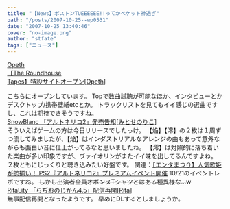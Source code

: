 ```yaml
---
title: "【News】ボストンTUEEEEEE!!ってかベケット神過ぎ"
path: "/posts/2007-10-25--wp0531"
date: "2007-10-25 13:40:46"
cover: "no-image.png"
author: "stfate"
tags: ["ニュース"]
---
```


<style type="text/css">
<!--
p {white-space: pre-wrap};
-->
</style>

<a class="topics" href="http://www.peaceville.com/opeth/" target="_blank">Opeth 【The Roundhouse Tapes】特設サイトオープン</a><span class="junre">[<a href="http://www.opeth.com/" target="_blank">Opeth</a>]</span>
<div class="news"><a href="http://www.peaceville.com/opeth/" target="_blank">こちら</a>にオープンしています。
Topで数曲試聴が可能なほか、インタビューとかデスクトップ/携帯壁紙etcとか。
トラックリストを見てもイイ感じの選曲ですし、これは期待できそうですね。</div>
<a class="topics" href="http://www.snowblanc.net/" target="_blank">SnowBlanc 「アルトネリコ2」発売告知</a><span class="junre">[<a href="http://www.snowblanc.net/" target="_blank">みとせのりこ</a>]</span>
<div class="news">そういえばゲームの方は今日リリースでしたっけ。
【焔】【澪】の２枚は１周ずつ流してみましたが、【焔】はインダストリアルなアレンジの曲もあって意外ながらも面白い音に仕上がってるなと思いましたね。
【澪】は対照的に落ち着いた楽曲が多い印象ですが、ヴァイオリンがまたイイ味を出してるんですよね。
２枚ともにじっくりと聴き込みたい好盤です。
関連：<a href="http://www.dengekionline.com/data/news/2007/10/25/0329f1d58fc42fc2205d280e06a6d15f.html" target="_blank">【エンタまつり】人気歌姫が勢揃い！ PS2『アルトネリコ2』プレミアムイベント開催</a>
10/21のイベントレポですね。
<del>しかし出演者全員オボンヌTシャツとはある種異様な…w</del></div>
<a class="topics" href="http://ritarita.jp/" target="_blank">RitaLity 「らぢおのじかん4.5」配信再開</a><span class="junre">[<a href="http://ritarita.jp/" target="_blank">Rita</a>]</span>
<div class="news">無事配信再開となったようです。
早めにDLするとしましょうか。</div>
